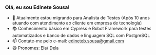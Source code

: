 ### Olá, eu sou Edinete Sousa!

- 🔭 Atualmente estou migrando para Analista de Testes (Após 10 anos atuando com atendimento ao cliente em empresa de tecnologia)
- 📚 Conhecimento básico em Cypress e Robot Framework para testes automatizados e banco de dados e linguagem SQL com PostgreSQL
- 📫 Contate-me pelo e-mail: edineteb.sousa@gmail.com
- 😄 Pronomes: Ela/ Dela

